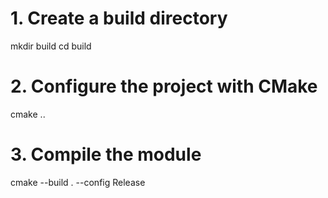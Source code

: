 # 1. Create a build directory
mkdir build
cd build

# 2. Configure the project with CMake
cmake ..

# 3. Compile the module
cmake --build . --config Release